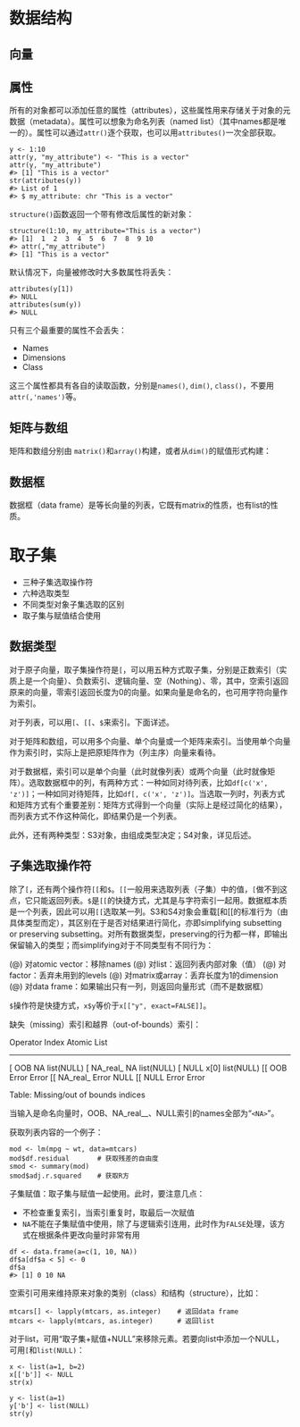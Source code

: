 # 数据结构

## 向量


## 属性

所有的对象都可以添加任意的属性（attributes），这些属性用来存储关于对象的元数据（metadata）。属性可以想象为命名列表（named list）（其中names都是唯一的）。属性可以通过``attr()``逐个获取，也可以用``attributes()``一次全部获取。

	y <- 1:10
	attr(y, "my_attribute") <- "This is a vector"
	attr(y, "my_attribute")
	#> [1] "This is a vector"
	str(attributes(y))
	#> List of 1
	#> $ my_attribute: chr "This is a vector"

``structure()``函数返回一个带有修改后属性的新对象：

	structure(1:10, my_attribute="This is a vector")
	#> [1]  1  2  3  4  5  6  7  8  9 10
	#> attr(,"my_attribute")
	#> [1] "This is a vector"

默认情况下，向量被修改时大多数属性将丢失：
	
	attributes(y[1])
	#> NULL
	attributes(sum(y))
	#> NULL

只有三个最重要的属性不会丢失：

- Names
- Dimensions
- Class

这三个属性都具有各自的读取函数，分别是``names()``, ``dim()``, ``class()``，不要用``attr(,'names')``等。

## 矩阵与数组
矩阵和数组分别由 ``matrix()``和``array()``构建，或者从``dim()``的赋值形式构建：
	
	

## 数据框
数据框（data frame）是等长向量的列表，它既有matrix的性质，也有list的性质。

# 取子集

- 三种子集选取操作符
- 六种选取类型
- 不同类型对象子集选取的区别
- 取子集与赋值结合使用

## 数据类型
对于原子向量，取子集操作符是``[``，可以用五种方式取子集，分别是正数索引（实质上是一个向量）、负数索引、逻辑向量、空（Nothing）、零，其中，空索引返回原来的向量，零索引返回长度为0的向量。如果向量是命名的，也可用字符向量作为索引。

对于列表，可以用``[``、``[[``、``$``来索引。下面详述。

对于矩阵和数组，可以用多个向量、单个向量或一个矩阵来索引。当使用单个向量作为索引时，实际上是把原矩阵作为（列主序）向量来看待。

对于数据框，索引可以是单个向量（此时就像列表）或两个向量（此时就像矩阵）。选取数据框中的列，有两种方式：一种如同对待列表，比如``df[c('x', 'z')]``；一种如同对待矩阵，比如``df[, c('x', 'z')]``。当选取一列时，列表方式和矩阵方式有个重要差别：矩阵方式得到一个向量（实际上是经过简化的结果），而列表方式不作这种简化，即结果仍是一个列表。

此外，还有两种类型：S3对象，由组成类型决定；S4对象，详见后述。

## 子集选取操作符
除了``[``，还有两个操作符``[[``和``$``。``[[``一般用来选取列表（子集）中的值，``[``做不到这点，它只能返回列表。``$``是``[[``的快捷方式，尤其是与字符索引一起用。数据框本质是一个列表，因此可以用``[[``选取某一列。S3和S4对象会重载[和[[的标准行为（由具体类型而定），其区别在于是否对结果进行简化，亦即simplifying subsetting or preserving subsetting。对所有数据类型，preserving的行为都一样，即输出保留输入的类型；而simplifying对于不同类型有不同行为：

(@) 对atomic vector：移除names
(@) 对list：返回列表内部对象（值）
(@) 对factor：丢弃未用到的levels
(@) 对matrix或array：丢弃长度为1的dimension
(@) 对data frame：如果输出只有一列，则返回向量形式（而不是数据框）

``$``操作符是快捷方式，``x$y``等价于``x[["y", exact=FALSE]]``。

缺失（missing）索引和越界（out-of-bounds）索引：


Operator     Index        Atomic       List
---------   -----------  --------   --------------
[            OOB          NA           list(NULL)
[            NA_real_     NA           list(NULL)
[            NULL         x[0]         list(NULL)
[[           OOB          Error        Error
[[           NA_real_     Error        NULL
[[           NULL         Error        Error

Table: Missing/out of bounds indices

当输入是命名向量时，OOB、NA_real__、NULL索引的names全部为“``<NA>``”。

获取列表内容的一个例子：
    
    mod <- lm(mpg ~ wt, data=mtcars)
    mod$df.residual       # 获取残差的自由度
    smod <- summary(mod)
    smod$adj.r.squared    # 获取R方

子集赋值：取子集与赋值一起使用。此时，要注意几点：

- 不检查重复索引，当索引重复时，取最后一次赋值
- ``NA``不能在子集赋值中使用，除了与逻辑索引连用，此时作为``FALSE``处理，该方式在根据条件更改向量时非常有用

<!-- -->

    df <- data.frame(a=c(1, 10, NA))
    df$a[df$a < 5] <- 0
    df$a
    #> [1] 0 10 NA

空索引可用来维持原来对象的类别（class）和结构（structure），比如：
    
    mtcars[] <- lapply(mtcars, as.integer)    # 返回data frame
    mtcars <- lapply(mtcars, as.integer)      # 返回list

对于list，可用“取子集+赋值+NULL”来移除元素。若要向list中添加一个NULL，可用`[`和``list(NULL)``：

    x <- list(a=1, b=2)
    x[['b']] <- NULL
    str(x)
    
    y <- list(a=1)
    y['b'] <- list(NULL)
    str(y)